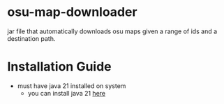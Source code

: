 # osu-map-downloader
jar file that automatically downloads osu maps given a range of ids and a destination path.

# Installation Guide
- must have java 21 installed on system
  - you can install java 21 [here](https://www.oracle.com/java/technologies/downloads/)
